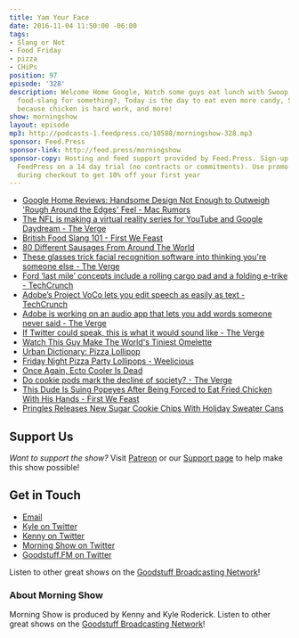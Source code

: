 ```yaml
---
title: Yam Your Face
date: 2016-11-04 11:50:00 -06:00
tags:
- Slang or Not
- Food Friday
- pizza
- CHiPs
position: 97
episode: '328'
description: Welcome Home Google, Watch some guys eat lunch with Swoop, Is that British
  food-slang for something?, Today is the day to eat even more candy, Sue someone
  because chicken is hard work, and more!
show: morningshow
layout: episode
mp3: http://podcasts-1.feedpress.co/10588/morningshow-328.mp3
sponsor: Feed.Press
sponsor-link: http://feed.press/morningshow
sponsor-copy: Hosting and feed support provided by Feed.Press. Sign-up today and try
  FeedPress on a 14 day trial (no contracts or commitments). Use promo code `morningshow`
  during checkout to get 10% off your first year
---
```


* [Google Home Reviews: Handsome Design Not Enough to Outweigh 'Rough Around the Edges' Feel - Mac Rumors](http://www.macrumors.com/2016/11/03/google-home-reviews/)
* [The NFL is making a virtual reality series for YouTube and Google Daydream - The Verge](http://www.theverge.com/2016/11/3/13510932/nfl-youtube-google-daydream-vr-series-announced)
* [British Food Slang 101 - First We Feast](http://firstwefeast.com/features/british-food-slang-101/)
* [80 Different Sausages From Around The World](http://www.foodbeast.com/news/80-sausages/)
* [These glasses trick facial recognition software into thinking you're someone else - The Verge](http://www.theverge.com/2016/11/3/13507542/facial-recognition-glasses-trick-impersonate-fool)
* [Ford ‘last mile’ concepts include a rolling cargo pad and a folding e-trike - TechCrunch](https://techcrunch.com/2016/11/03/ford-last-mile-concepts-include-a-rolling-cargo-pad-and-a-folding-e-trike/?ncid=rss&utm_source=feedburner&utm_medium=feed&utm_campaign=Feed%3A+Techcrunch+%28TechCrunch%29)
* [Adobe’s Project VoCo lets you edit speech as easily as text - TechCrunch](https://techcrunch.com/2016/11/03/adobes-project-voco-lets-you-edit-speech-as-easily-as-text/?ncid=rss&utm_source=feedburner&utm_medium=feed&utm_campaign=Feed%3A+Techcrunch+%28TechCrunch%29)
* [Adobe is working on an audio app that lets you add words someone never said - The Verge](http://www.theverge.com/2016/11/3/13514088/adobe-photoshop-audio-project-voco)
* [If Twitter could speak, this is what it would sound like - The Verge](http://www.theverge.com/2016/11/3/13497582/twitter-postconscious-art-project-voices-speech-cloud)
* [Watch This Guy Make The World's Tiniest Omelette](http://www.foodbeast.com/news/chef-tiny-omelette-minifood/)
* [Urban Dictionary: Pizza Lollipop](http://www.urbandictionary.com/define.php?term=Pizza%20Lollipop)
* [Friday Night Pizza Party Lollipops - Weelicious](http://weelicious.com/2015/10/23/pizza-party-lollipops-recipe/)
* [Once Again, Ecto Cooler Is Dead](http://io9.gizmodo.com/once-again-ecto-cooler-is-dead-1788513000)
* [Do cookie pods mark the decline of society? - The Verge](http://www.theverge.com/circuitbreaker/2016/11/2/13501260/chip-cookie-pod-oven-kickstarter)
* [This Dude Is Suing Popeyes After Being Forced to Eat Fried Chicken With His Hands - First We Feast](http://firstwefeast.com/eat/2016/11/popeyes-sued-after-man-eats-fried-chicken-with-hands)
* [Pringles Releases New Sugar Cookie Chips With Holiday Sweater Cans](http://www.foodbeast.com/news/pringles-sugarcookie/)

## Support Us
*Want to support the show?* Visit [Patreon](http://patreon.com/morningshow) or our [Support page](http://goodstuff.fm/support) to help make this show possible!

## Get in Touch
* [Email](mailto:kyle@goodstuff.fm)
* [Kyle on Twitter](http://twitter.com/dogburps)
* [Kenny on Twitter](http://twitter.com/pizzarobotics)
* [Morning Show on Twitter](http://twitter.com/morningshowam)
* [Goodstuff.FM on Twitter](http://twitter.com/goodstufffm)

Listen to other great shows on the [Goodstuff Broadcasting Network](http://goodstuff.fm/shows)!

### About Morning Show
Morning Show is produced by Kenny and Kyle Roderick. Listen to other great shows on the [Goodstuff Broadcasting Network](http://goodstuff.fm/)!
